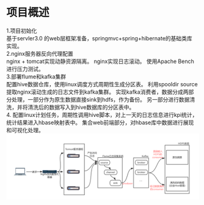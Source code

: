 # 项目概述
1.项目初始化<br>
  基于servler3.0 的web层框架准备，springmvc+spring+hibernate的基础类库
  实现。<br>
2.nginx服务器反向代理配置<br>
  nginx + tomcat实现动静资源隔离。
  nginx实现日志滚动。
  使用Apache Bench进行压力测试。<br>
3.部署flume和kafka集群<br>
  配置hive数据仓库，使用linux调度方式周期性生成分区表。
  利用spooldir source提取nginx滚动生成的日志文件到kafka集群。
  实现kafka消费者，数据分成两部分处理，一部分作为原生数据直接sink到hdfs，作为备份。
  另一部分进行数据清洗，并将清洗后的数据写入到hive数据库的分区表中。<br>
4.
  配置linux计划任务，周期性调用hive脚本，对上一天的日志信息进行kpi统计，统计结果进入hbase映射表中。
  集合web前端部分，对hbase库中数据进行展现和可视化处理。
![image](https://github.com/AlenaRuicheng/mybigdata/blob/master/elements/mybigdata-outline.jpg)
